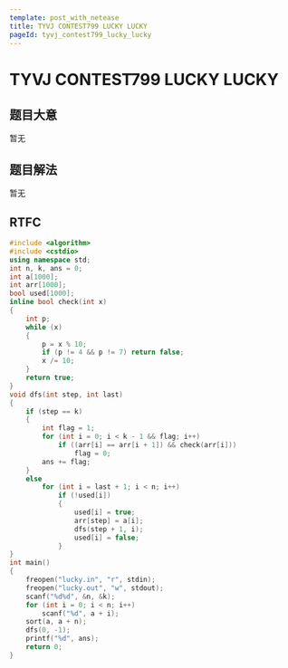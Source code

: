 ```yaml
---
template: post_with_netease
title: TYVJ CONTEST799 LUCKY LUCKY
pageId: tyvj_contest799_lucky_lucky
---
```


# TYVJ CONTEST799 LUCKY LUCKY
<span id="poem"></span><script>$(function(){$.ajax('/api/poem?rnd='+Date.now()+Math.random()).done(function(data){$('#poem').text(data);});});</script>
## 题目大意
暂无

## 题目解法
暂无

## RTFC

```cpp
#include <algorithm>
#include <cstdio>
using namespace std;
int n, k, ans = 0;
int a[1000];
int arr[1000];
bool used[1000];
inline bool check(int x)
{
    int p;
    while (x)
    {
        p = x % 10;
        if (p != 4 && p != 7) return false;
        x /= 10;
    }
    return true;
}
void dfs(int step, int last)
{
    if (step == k)
    {
        int flag = 1;
        for (int i = 0; i < k - 1 && flag; i++)
            if ((arr[i] == arr[i + 1]) && check(arr[i]))
                flag = 0;
        ans += flag;
    }
    else
        for (int i = last + 1; i < n; i++)
            if (!used[i])
            {
                used[i] = true;
                arr[step] = a[i];
                dfs(step + 1, i);
                used[i] = false;
            }
}
int main()
{
    freopen("lucky.in", "r", stdin);
    freopen("lucky.out", "w", stdout);
    scanf("%d%d", &n, &k);
    for (int i = 0; i < n; i++)
        scanf("%d", a + i);
    sort(a, a + n);
    dfs(0, -1);
    printf("%d", ans);
    return 0;
}
```
<div id="__comment"></div>
